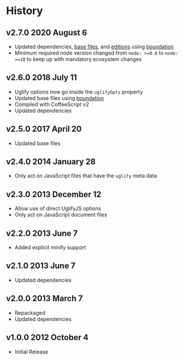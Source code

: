 # History

## v2.7.0 2020 August 6

-   Updated dependencies, [base files](https://github.com/bevry/base), and [editions](https://editions.bevry.me) using [boundation](https://github.com/bevry/boundation)
-   Minimum required node version changed from `node: >=0.8` to `node: >=10` to keep up with mandatory ecosystem changes

## v2.6.0 2018 July 11

-   Uglify options now go inside the `uglifyOpts` property
-   Updated base files using [boundation](https://github.com/bevry/boundation)
-   Compiled with CoffeeScript v2
-   Updated dependencies

## v2.5.0 2017 April 20

-   Updated base files

## v2.4.0 2014 January 28

-   Only act on JavaScript files that have the `uglify` meta data

## v2.3.0 2013 December 12

-   Allow use of direct UglifyJS options
-   Only act on JavaScript document files

## v2.2.0 2013 June 7

-   Added explicit minify support

## v2.1.0 2013 June 7

-   Updated dependencies

## v2.0.0 2013 March 7

-   Repackaged
-   Updated dependencies

## v1.0.0 2012 October 4

-   Initial Release
